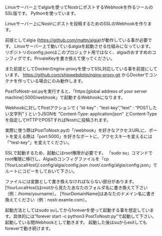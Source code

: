 Linuxサーバー上でalgiaを使ってNostrにポストするWebhookを作るツールのSSL版です。 Pythonを使っています。

Linuxサーバー上にNostrにポストを投稿するためのSSLのWebhookを作ります。

前提としてalgia (https://github.com/mattn/algia)が動作している事が必要です。 Linuxサーバー上で動いているalgiaを起動させる仕組みになっています。 リポジトリのconfig.jsonはこのプロジェクト用ではなく、algiaのおすすめのコンフィグです。PrivateKeyを書き換えて使ってください。

また前提としてDockerのnginx-proxyを使ってSSL対応している事を前提にしています。
https://github.com/shipwebdotjp/nginx-proxy.git
からDockerでコンテナを作っている場合にのみ動作します。

PostToNostr-ssl.pyを実行すると、「https:[global address of your server machine]:5000/webhook」で起動するWebhookになります。

Webhookに対してPostアクションで { “id-key” : ”test-key”,”text” : “POSTしたい文字列" } というJSONを "Content-Type: application/json" とContent-Typeを指定してHTTPでPOSTすればNostrに投稿されます。

実際に使う際はPostToNostr.pyの「/webhook」を好きなアクセスURLに、ポートを変える際は「port:5000」を好きなポートに、アクセスキーを変えるには「"test-key”」を変えてください。

SSLで起動するため、起動にはroot権限が必要です。
「sudo su」コマンドでroot権限に移行し、Algiaのコンフィグファイルを「cp [YourLocalHost]/.config/algia/config.json /root/.config/algia/config.json」でルートにコピーをしておいて下さい。

ファイルには変数として書き換えなければならない部分があります。
[YourLocalHost]はrootから見たたあなたのフォルダ名に書き換えて下さい（例：/home/yourname）。
[YourDomainName]はあなたのドメイン名に書き換えてください（例：nostr.examle.com）。


起動方法としてはsudo suしてからforeverを使って起動する事を想定しています。具体的には”forever start -c python3 PostToNostr.py”で起動して下さい。起動している間Webhookとして動きます。
起動した後はsuからexitしてもforeverで動き続けます。
